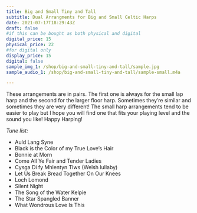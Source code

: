 ```yaml
---
title: Big and Small Tiny and Tall
subtitle: Dual Arrangments for Big and Small Celtic Harps
date: 2021-07-17T18:29:43Z
draft: false
#if this can be bought as both physical and digital
digital_price: 15
physical_price: 22
#for digital only
display_price: 15
digital: false
sample_img_1: /shop/big-and-small-tiny-and-tall/sample.jpg
sample_audio_1: /shop/big-and-small-tiny-and-tall/sample-small.m4a

---
```


These arrangements are in pairs. The first one is always for the small lap harp and the second for the larger floor harp. Sometimes they’re similar and sometimes they are very different! The small harp arrangements tend to be easier to play but I hope you will find one that fits your playing level and the sound you like! Happy Harping!

*Tune list:*

* Auld Lang Syne
* Black is the Color of my True Love’s Hair
* Bonnie at Morn
* Come All Ye Fair and Tender Ladies
* Cysga Di fy Mhlentyn Tlws (Welsh lullaby)
* Let Us Break Bread Together On Our Knees
* Loch Lomond
* Silent Night
* The Song of the Water Kelpie
* The Star Spangled Banner
* What Wondrous Love Is This